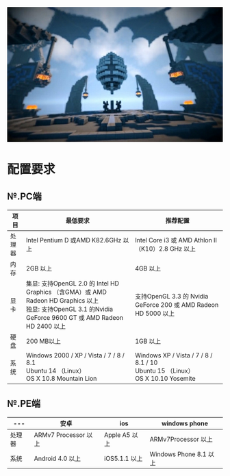 <div align="center" >
<img src="./img/slide3.jpg" width="800" >     
</div>

# 配置要求

## №.PC端

项目 | 最低要求 | 推荐配置
-- | -- | --
处理器 | Intel Pentium D 或AMD K82.6GHz 以上 | Intel Core i3 或 AMD Athlon II （K10）2.8 GHz 以上
内存 | 2GB 以上 | 4GB 以上
显卡 | 集显: 支持OpenGL 2.0 的 Intel HD Graphics （含GMA）或 AMD Radeon HD Graphics 以上<br />独显: 支持OpenGL 3.1 的Nvidia GeForce 9600 GT 或 AMD Radeon HD 2400 以上 | 支持OpenGL 3.3 的 Nvidia GeForce 200 或 AMD Radeon HD 5000 以上
硬盘 | 200 MB以上 | 1GB 以上
系统 | Windows 2000 / XP / Vista / 7 / 8 / 8.1<br />Ubuntu 14 （Linux）<br />OS X 10.8 Mountain Lion | Windows XP / Vista / 7 / 8 / 8.1 / 10<br />Ubuntu 15 （Linux）<br />OS X 10.10 Yosemite

## №.PE端

--- | 安卓 | ios | windows phone
--- | --- | --- | ---
处理器 | ARMv7 Processor 以上 | Apple A5 以上 | ARMv7Processor 以上
系统 | Android 4.0 以上 | iOS5.1.1 以上 | Windows Phone 8.1 以上

&nbsp; <!-- 防止表格底端被边框覆盖 -->
